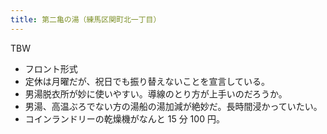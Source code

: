 ```yaml
---
title: 第二亀の湯（練馬区関町北一丁目）
---
```


TBW

* フロント形式
* 定休は月曜だが、祝日でも振り替えないことを宣言している。
* 男湯脱衣所が妙に使いやすい。導線のとり方が上手いのだろうか。
* 男湯、高温ぶろでない方の湯船の湯加減が絶妙だ。長時間浸かっていたい。
* コインランドリーの乾燥機がなんと 15 分 100 円。
